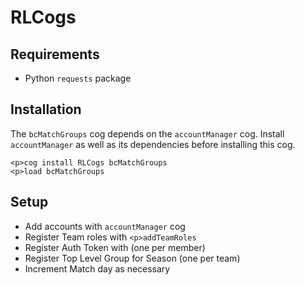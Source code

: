# RLCogs

## Requirements

- Python `requests` package

## Installation

The `bcMatchGroups` cog depends on the `accountManager` cog. Install `accountManager` as well as its dependencies before installing this cog.

```
<p>cog install RLCogs bcMatchGroups
<p>load bcMatchGroups
```

## Setup

- Add accounts with `accountManager` cog
- Register Team roles with `<p>addTeamRoles`
- Register Auth Token with (one per member)
- Register Top Level Group for Season (one per team)
- Increment Match day as necessary
